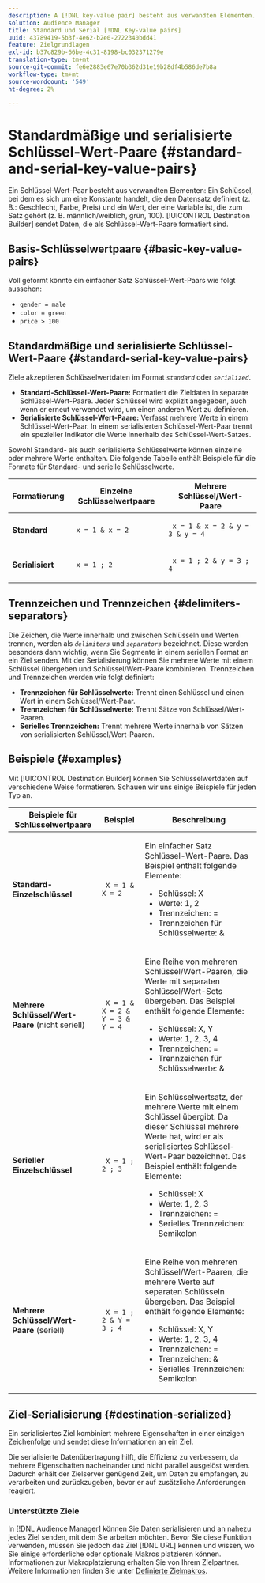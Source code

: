 ```yaml
---
description: A [!DNL key-value pair] besteht aus verwandten Elementen. Ein Schlüssel, bei dem es sich um eine Konstante handelt, die den Datensatz definiert (z. B. Geschlecht, Farbe, Preis), und ein Wert, bei dem es sich um eine Variable handelt, die zum Datensatz gehört (z. B. männlich/weiblich, grün, 100). Der Destination Builder sendet Daten, die als Schlüssel/Wert-Paare formatiert sind.
solution: Audience Manager
title: Standard und Serial [!DNL Key-value pairs]
uuid: 43789419-5b3f-4e62-b2e0-2722340bdd41
feature: Zielgrundlagen
exl-id: b37c829b-66be-4c31-8198-bc032371279e
translation-type: tm+mt
source-git-commit: fe6e2883e67e70b362d31e19b28df4b586de7b8a
workflow-type: tm+mt
source-wordcount: '549'
ht-degree: 2%

---
```


# Standardmäßige und serialisierte Schlüssel-Wert-Paare {#standard-and-serial-key-value-pairs}

Ein Schlüssel-Wert-Paar besteht aus verwandten Elementen: Ein Schlüssel, bei dem es sich um eine Konstante handelt, die den Datensatz definiert (z. B.: Geschlecht, Farbe, Preis) und ein Wert, der eine Variable ist, die zum Satz gehört (z. B. männlich/weiblich, grün, 100). [!UICONTROL Destination Builder] sendet Daten, die als Schlüssel-Wert-Paare formatiert sind.

## Basis-Schlüsselwertpaare {#basic-key-value-pairs}

Voll geformt könnte ein einfacher Satz Schlüssel-Wert-Paars wie folgt aussehen:

* `gender = male`
* `color = green`
* `price > 100`

## Standardmäßige und serialisierte Schlüssel-Wert-Paare {#standard-serial-key-value-pairs}

Ziele akzeptieren Schlüsselwertdaten im Format *`standard`* oder *`serialized`*.

* **Standard-Schlüssel-Wert-Paare:** Formatiert die Zieldaten in separate Schlüssel-Wert-Paare. Jeder Schlüssel wird explizit angegeben, auch wenn er erneut verwendet wird, um einen anderen Wert zu definieren.
* **Serialisierte Schlüssel-Wert-Paare:** Verfasst mehrere Werte in einem Schlüssel-Wert-Paar. In einem serialisierten Schlüssel-Wert-Paar trennt ein spezieller Indikator die Werte innerhalb des Schlüssel-Wert-Satzes.

Sowohl Standard- als auch serialisierte Schlüsselwerte können einzelne oder mehrere Werte enthalten. Die folgende Tabelle enthält Beispiele für die Formate für Standard- und serielle Schlüsselwerte.

<table id="table_7895B1E800934117A19A96380F0CF91B"> 
 <thead> 
  <tr> 
   <th colname="col1" class="entry"> Formatierung </th>
   <th colname="col2" class="entry"> Einzelne Schlüsselwertpaare </th>
   <th colname="col3" class="entry"> Mehrere Schlüssel/Wert-Paare </th>
  </tr>
 </thead>
 <tbody> 
  <tr> 
   <td colname="col1"> <p> <b>Standard</b> </p> </td>
   <td colname="col2"> <p> <code> x = 1 &amp; x = 2 </code> </p> </td>
   <td colname="col3"> <p> <code> x = 1 &amp; x = 2 &amp; y = 3 &amp; y = 4 </code> </p> </td>
  </tr>
  <tr> 
   <td colname="col1"> <p> <b>Serialisiert</b> </p> </td> 
   <td colname="col2"> <p> <code> x = 1 ; 2 </code> </p> </td> 
   <td colname="col3"> <p> <code> x = 1 ; 2 &amp; y = 3 ; 4 </code> </p> </td>
  </tr>
 </tbody>
</table>

## Trennzeichen und Trennzeichen {#delimiters-separators}

Die Zeichen, die Werte innerhalb und zwischen Schlüsseln und Werten trennen, werden als *`delimiters`* und *`separators`* bezeichnet. Diese werden besonders dann wichtig, wenn Sie Segmente in einem seriellen Format an ein Ziel senden. Mit der Serialisierung können Sie mehrere Werte mit einem Schlüssel übergeben und Schlüssel/Wert-Paare kombinieren. Trennzeichen und Trennzeichen werden wie folgt definiert:

* **Trennzeichen für Schlüsselwerte:** Trennt einen Schlüssel und einen Wert in einem Schlüssel/Wert-Paar.
* **Trennzeichen für Schlüsselwerte:** Trennt Sätze von Schlüssel/Wert-Paaren.
* **Serielles Trennzeichen:** Trennt mehrere Werte innerhalb von Sätzen von serialisierten Schlüssel/Wert-Paaren.

## Beispiele {#examples}

Mit [!UICONTROL Destination Builder] können Sie Schlüsselwertdaten auf verschiedene Weise formatieren. Schauen wir uns einige Beispiele für jeden Typ an.

<table id="table_C2FBDC887C8C4CC88B1B2A7CF8E2795F"> 
 <thead> 
  <tr> 
   <th colname="col1" class="entry"> Beispiele für Schlüsselwertpaare </th> 
   <th colname="col2" class="entry"> Beispiel </th> 
   <th colname="col3" class="entry"> Beschreibung </th> 
  </tr> 
 </thead>
 <tbody> 
  <tr> 
   <td colname="col1"> <p> <b>Standard-Einzelschlüssel</b> </p> </td> 
   <td colname="col2"> <p> <code> X = 1 &amp; X = 2 </code> </p> </td> 
   <td colname="col3"> <p>Ein einfacher Satz Schlüssel-Wert-Paare. Das Beispiel enthält folgende Elemente: </p> 
    <ul id="ul_28C0CB005B264373926CA5D7418EE845"> 
     <li id="li_B6D300DBA9064F0BA743BA9B04339511">Schlüssel: X </li> 
     <li id="li_9A1C98D5C9124FF1B4F032668576C03A">Werte: 1, 2 </li> 
     <li id="li_1D2828328E554176846C94F6140C0CBF">Trennzeichen: = </li> 
     <li id="li_0C6A70A0D9534611ACC98A0FD3693587">Trennzeichen für Schlüsselwerte: &amp; </li> 
    </ul> </td> 
  </tr> 
  <tr> 
   <td colname="col1"> <p> <b>Mehrere Schlüssel/Wert-Paare</b>  (nicht seriell) </p> </td> 
   <td colname="col2"> <p> <code> X = 1 &amp; X = 2 &amp; Y = 3 &amp; Y = 4 </code> </p> </td> 
   <td colname="col3"> <p>Eine Reihe von mehreren Schlüssel/Wert-Paaren, die Werte mit separaten Schlüssel/Wert-Sets übergeben. Das Beispiel enthält folgende Elemente: </p> 
    <ul id="ul_7FB22A43B435463D9F209067FF2C3619"> 
     <li id="li_7487657F6C2F48F5A4C4C9F9E8FB3B4B">Schlüssel: X, Y </li> 
     <li id="li_B828CF81DAB8443FBB2EDF6538A63B3C">Werte: 1, 2, 3, 4 </li> 
     <li id="li_EA4C95F6C93D435EB79237E38CE6F011">Trennzeichen: = </li> 
     <li id="li_45984AE2B581498299054BA5276D461D">Trennzeichen für Schlüsselwerte: &amp; </li> 
    </ul> </td> 
  </tr> 
  <tr> 
   <td colname="col1"> <p> <b>Serieller Einzelschlüssel</b> </p> </td> 
   <td colname="col2"> <p> <code> X = 1 ; 2 ; 3 </code> </p> </td> 
   <td colname="col3"> <p>Ein Schlüsselwertsatz, der mehrere Werte mit einem Schlüssel übergibt. Da dieser Schlüssel mehrere Werte hat, wird er als serialisiertes Schlüssel-Wert-Paar bezeichnet. Das Beispiel enthält folgende Elemente: </p> 
    <ul id="ul_69C4C662B9BD4F77BB940D921B316CCF"> 
     <li id="li_718BEC527E69417C9F88D3DBD3357A28">Schlüssel: X </li> 
     <li id="li_659DCBBFB4024AC2B9C4E74D2A86648D">Werte: 1, 2, 3 </li> 
     <li id="li_9A890233C6F84085A7BD5EA4D044E3CC">Trennzeichen: = </li> 
     <li id="li_AFC0426EA6044F8BAFD915FCB3808FBA">Serielles Trennzeichen: Semikolon </li> 
    </ul> </td> 
  </tr> 
  <tr> 
   <td colname="col1"> <p> <b>Mehrere Schlüssel/Wert-Paare</b>  (seriell) </p> </td> 
   <td colname="col2"> <p> <code> X = 1 ; 2 &amp; Y = 3 ; 4 </code> </p> </td> 
   <td colname="col3"> <p>Eine Reihe von mehreren Schlüssel/Wert-Paaren, die mehrere Werte auf separaten Schlüsseln übergeben. Das Beispiel enthält folgende Elemente: </p> 
    <ul id="ul_CB50133B2E944818B9F2A0586EF69774"> 
     <li id="li_FD3D7ECC2BF046E99B1ED0B73EFE341F">Schlüssel: X, Y </li> 
     <li id="li_2BADC98C4CE74BBBBA1DC446D24615AC">Werte: 1, 2, 3, 4 </li> 
     <li id="li_4125435175AD4A43A44B980B28F32364">Trennzeichen: = </li> 
     <li id="li_48CFC279B2514F4FB2935B05FC7F287A">Trennzeichen: &amp; </li> 
     <li id="li_576C731F2FAF47FD92F55345CD6D36A0">Serielles Trennzeichen: Semikolon </li> 
    </ul> </td> 
  </tr> 
 </tbody> 
</table>

## Ziel-Serialisierung {#destination-serialized}

Ein serialisiertes Ziel kombiniert mehrere Eigenschaften in einer einzigen Zeichenfolge und sendet diese Informationen an ein Ziel.

<!-- c_dest_serialized.xml -->

Die serialisierte Datenübertragung hilft, die Effizienz zu verbessern, da mehrere Eigenschaften nacheinander und nicht parallel ausgelöst werden. Dadurch erhält der Zielserver genügend Zeit, um Daten zu empfangen, zu verarbeiten und zurückzugeben, bevor er auf zusätzliche Anforderungen reagiert.

### Unterstützte Ziele

In [!DNL Audience Manager] können Sie Daten serialisieren und an nahezu jedes Ziel senden, mit dem Sie arbeiten möchten. Bevor Sie diese Funktion verwenden, müssen Sie jedoch das Ziel [!DNL URL] kennen und wissen, wo Sie einige erforderliche oder optionale Makros platzieren können. Informationen zur Makroplatzierung erhalten Sie von Ihrem Zielpartner. Weitere Informationen finden Sie unter [Definierte Zielmakros](../../features/destinations/destination-macros.md#destination-macros-defined).
